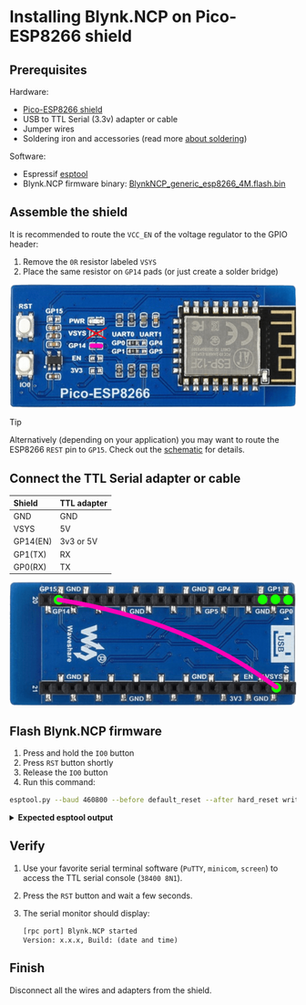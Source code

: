 # Installing Blynk.NCP on Pico-ESP8266 shield

## Prerequisites

Hardware:

- [Pico-ESP8266 shield](https://www.waveshare.com/pico-esp8266.htm)
- USB to TTL Serial (3.3v) adapter or cable
- Jumper wires
- Soldering iron and accessories (read more [about soldering](https://learn.adafruit.com/adafruit-guide-excellent-soldering/tools))

Software:

- Espressif [esptool](https://docs.espressif.com/projects/esptool/en/)
- Blynk.NCP firmware binary: [BlynkNCP_generic_esp8266_4M.flash.bin](https://github.com/blynkkk/BlynkNcpDriver/releases/latest/download/BlynkNCP_generic_esp8266_4M.flash.bin)

## Assemble the shield

It is recommended to route the `VCC_EN` of the voltage regulator to the GPIO header:

1. Remove the `0R` resistor labeled `VSYS`
2. Place the same resistor on `GP14` pads (or just create a solder bridge)

![jumpers](../images/shields/Pico-ESP8266-Top.png)

> [!TIP]
> Alternatively (depending on your application) you may want to route the ESP8266 `REST` pin to `GP15`.
> Check out the [schematic](https://files.waveshare.com/upload/7/74/Pico-ESP8266_Schematic.pdf) for details.

## Connect the TTL Serial adapter or cable

| Shield    | TTL adapter
| :---      | :---
| GND       | GND
| VSYS      | 5V
| GP14(EN)  | 3v3 or 5V
| GP1(TX)   | RX
| GP0(RX)   | TX

![connection](../images/shields/Pico-ESP8266-Bottom.png)

## Flash Blynk.NCP firmware

1. Press and hold the `IO0` button
2. Press `RST` button shortly
3. Release the `IO0` button
4. Run this command:

```sh
esptool.py --baud 460800 --before default_reset --after hard_reset write_flash --flash_size detect --erase-all 0x0 BlynkNCP_generic_esp8266_4M.flash.bin
```

<details><summary><b>Expected esptool output</b></summary>

```log
esptool.py v4.6.2
Serial port /dev/ttyUSB1
Connecting....
Detecting chip type... ESP8266
Chip is ESP8266EX
Features: WiFi
Crystal is 26MHz
MAC: 4c:75:25:xx:xx:xx
Uploading stub...
Running stub...
Stub running...
Changing baud rate to 460800
Changed.
Configuring flash size...
Auto-detected Flash size: 4MB
Erasing flash (this may take a while)...
Chip erase completed successfully in 9.8s
Compressed 515296 bytes to 372588...
Wrote 515296 bytes (372588 compressed) at 0x00000000 in 8.4 seconds (effective 490.8 kbit/s)...
Hash of data verified.

Leaving...
Hard resetting via RTS pin...
```

</details>

## Verify

1. Use your favorite serial terminal software (`PuTTY`, `minicom`, `screen`) to access the TTL serial console (`38400 8N1`).
2. Press the `RST` button and wait a few seconds.
3. The serial monitor should display:

    ```log
    [rpc port] Blynk.NCP started
    Version: x.x.x, Build: (date and time)
    ```

## Finish

Disconnect all the wires and adapters from the shield.


